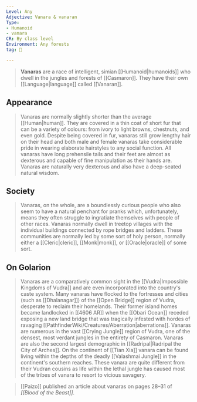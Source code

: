 ```yaml
---
Level: Any
Adjective: Vanara & vanaran
Type:
- Humanoid
- vanara
CR: By class level
Environment: Any forests
tag: 👹

---
```


> **Vanaras** are a race of intelligent, simian [[Humanoid|humanoids]] who dwell in the jungles and forests of [[Casmaron]]. They have their own [[Language|language]] called [[Vanaran]].



## Appearance

> Vanaras are normally slightly shorter than the average [[Human|human]]. They are covered in a thin coat of short fur that can be a variety of colours: from ivory to light browns, chestnuts, and even gold. Despite being covered in fur, vanaras still grow lengthy hair on their head and both male and female vanaras take considerable pride in wearing elaborate hairstyles to any social function. All vanaras have long prehensile tails and their feet are almost as dexterous and capable of fine manipulation as their hands are. Vanaras are naturally very dexterous and also have a deep-seated natural wisdom.


## Society

> Vanaras, on the whole, are a boundlessly curious people who also seem to have a natural penchant for pranks which, unfortunately, means they often struggle to ingratiate themselves with people of other races. Vanaras normally dwell in treetop villages with the individual buildings connected by rope bridges and ladders. These communities are normally led by some sort of holy person, normally either a [[Cleric|cleric]], [[Monk|monk]], or [[Oracle|oracle]] of some sort.


## On Golarion

> Vanaras are a comparatively common sight in the [[Vudra|Impossible Kingdoms of Vudra]] and are even incorporated into the country's caste system. Many vanaras have flocked to the fortresses and cities (such as [[Dhalanagar]]) of the [[Open Bridge]] region of Vudra, desperate to reclaim their homelands. Their former island homes became landlocked in [[4606 AR]] when the [[Obari Ocean]] receded exposing a new land bridge that was tragically infested with hordes of ravaging [[PathfinderWiki/Creatures/Aberration|aberrations]]. Vanaras are numerous in the vast [[Crying Jungle]] region of Vudra, one of the densest, most verdant jungles in the entirety of Casmaron. Vanaras are also the second largest demographic in [[Radripal|Radripal the City of Arches]].
> On the continent of [[Tian Xia]] vanara can be found living within the depths of the deadly [[Valashmai Jungle]] in the continent's southern reaches. These vanara are quite different from their Vudran cousins as life within the lethal jungle has caused most of the tribes of vanara to resort to vicious savagery.


> [[Paizo]] published an article about vanaras on pages 28–31 of *[[Blood of the Beast]]*.







